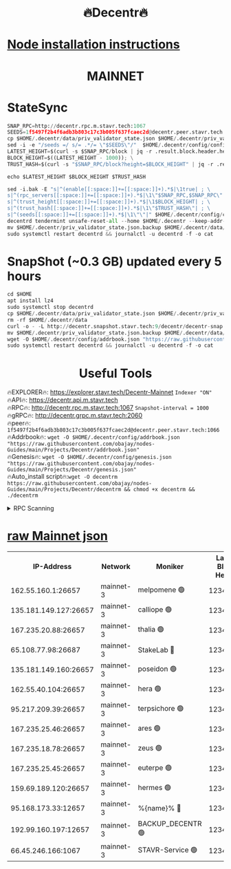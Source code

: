 <h1 align="center"> 🔥Decentr🔥</h1>

[Node installation instructions](https://github.com/obajay/nodes-Guides/tree/main/Projects/Decentr)
=
<h1 align="center"> MAINNET</h1>

# StateSync
```python
SNAP_RPC=http://decentr.rpc.m.stavr.tech:1067
SEEDS=1f5497f2b4f6adb3b803c17c3b005f637fcaec2d@decentr.peer.stavr.tech:1066
cp $HOME/.decentr/data/priv_validator_state.json $HOME/.decentr/priv_validator_state.json.backup
sed -i -e "/seeds =/ s/= .*/= \"$SEEDS\"/"  $HOME/.decentr/config/config.toml
LATEST_HEIGHT=$(curl -s $SNAP_RPC/block | jq -r .result.block.header.height); \
BLOCK_HEIGHT=$((LATEST_HEIGHT - 1000)); \
TRUST_HASH=$(curl -s "$SNAP_RPC/block?height=$BLOCK_HEIGHT" | jq -r .result.block_id.hash)

echo $LATEST_HEIGHT $BLOCK_HEIGHT $TRUST_HASH

sed -i.bak -E "s|^(enable[[:space:]]+=[[:space:]]+).*$|\1true| ; \
s|^(rpc_servers[[:space:]]+=[[:space:]]+).*$|\1\"$SNAP_RPC,$SNAP_RPC\"| ; \
s|^(trust_height[[:space:]]+=[[:space:]]+).*$|\1$BLOCK_HEIGHT| ; \
s|^(trust_hash[[:space:]]+=[[:space:]]+).*$|\1\"$TRUST_HASH\"| ; \
s|^(seeds[[:space:]]+=[[:space:]]+).*$|\1\"\"|" $HOME/.decentr/config/config.toml
decentrd tendermint unsafe-reset-all --home $HOME/.decentr --keep-addr-book
mv $HOME/.decentr/priv_validator_state.json.backup $HOME/.decentr/data/priv_validator_state.json
sudo systemctl restart decentrd && journalctl -u decentrd -f -o cat
```
# SnapShot (~0.3 GB) updated every 5 hours
```python
cd $HOME
apt install lz4
sudo systemctl stop decentrd
cp $HOME/.decentr/data/priv_validator_state.json $HOME/.decentr/priv_validator_state.json.backup
rm -rf $HOME/.decentr/data
curl -o - -L http://decentr.snapshot.stavr.tech:9/decentr/decentr-snap.tar.lz4 | lz4 -c -d - | tar -x -C $HOME/.decentr --strip-components 2
mv $HOME/.decentr/priv_validator_state.json.backup $HOME/.decentr/data/priv_validator_state.json
wget -O $HOME/.decentr/config/addrbook.json "https://raw.githubusercontent.com/obajay/nodes-Guides/main/Projects/Decentr/addrbook.json"
sudo systemctl restart decentrd && journalctl -u decentrd -f -o cat
```

 <h1 align="center"> Useful Tools</h1>

🔥EXPLORER🔥:     https://explorer.stavr.tech/Decentr-Mainnet        `Indexer "ON"` \
🔥API🔥:          https://decentr.api.m.stavr.tech \
🔥RPC🔥:          http://decentr.rpc.m.stavr.tech:1067              `Snapshot-interval = 1000` \
🔥gRPC🔥:         http://decentr.grpc.m.stavr.tech:2060 \
🔥peer🔥:         `1f5497f2b4f6adb3b803c17c3b005f637fcaec2d@decentr.peer.stavr.tech:1066` \
🔥Addrbook🔥:  `wget -O $HOME/.decentr/config/addrbook.json "https://raw.githubusercontent.com/obajay/nodes-Guides/main/Projects/Decentr/addrbook.json"` \
🔥Genesis🔥:  `wget -O $HOME/.decentr/config/genesis.json "https://raw.githubusercontent.com/obajay/nodes-Guides/main/Projects/Decentr/genesis.json"` \
🔥Auto_install script🔥:`wget -O decentrm https://raw.githubusercontent.com/obajay/nodes-Guides/main/Projects/Decentr/decentrm && chmod +x decentrm && ./decentrm`

<details>
<summary>RPC Scanning</summary>

<h2 align="center"> We scan nodes in real time every 4 hours. And we provide the final result of RPC endpoints.
We cannot influence the operation of these nodes in any way. </h2>


```python
If Voting Power is higher than 0 --> then the Node is a validator of the network and may be subject to attack and be a potential threat to the chain.
```
```python
We marked such validators with a red symbol
```

</details>

[raw Mainnet json](https://rpc-check.decentrm.stavr.tech/decentrm/rpc-decentrm-result.json)
=



<table><tr><th>IP-Address</th><th>Network</th><th>Moniker</th><th>Latest Block Height</th><th>Earliest Block Height</th><th>Catching Up</th><th>Tx Index</th><th>Voting Power</th><th>Scan Time</th></tr><tr><td>162.55.160.1:26657</td><td>mainnet-3</td><td>melpomene 🟢</td><td>12345531</td><td>1688950</td><td>False</td><td>on</td><td>0</td><td>2024-01-09T06:21:51.889299008UTC</td></tr><tr><td>135.181.149.127:26657</td><td>mainnet-3</td><td>calliope 🟢</td><td>12345531</td><td>1688950</td><td>False</td><td>on</td><td>0</td><td>2024-01-09T06:21:52.965420724UTC</td></tr><tr><td>167.235.20.88:26657</td><td>mainnet-3</td><td>thalia 🟢</td><td>12345533</td><td>1688950</td><td>False</td><td>on</td><td>0</td><td>2024-01-09T06:22:00.440986200UTC</td></tr><tr><td>65.108.77.98:26687</td><td>mainnet-3</td><td>StakeLab 🔴</td><td>12345533</td><td>1688950</td><td>False</td><td>on</td><td>5427258</td><td>2024-01-09T06:22:00.759839092UTC</td></tr><tr><td>135.181.149.160:26657</td><td>mainnet-3</td><td>poseidon 🟢</td><td>12345534</td><td>1688950</td><td>False</td><td>on</td><td>0</td><td>2024-01-09T06:22:05.470585239UTC</td></tr><tr><td>162.55.40.104:26657</td><td>mainnet-3</td><td>hera 🟢</td><td>12345534</td><td>1688950</td><td>False</td><td>on</td><td>0</td><td>2024-01-09T06:22:07.806103589UTC</td></tr><tr><td>95.217.209.39:26657</td><td>mainnet-3</td><td>terpsichore 🟢</td><td>12345534</td><td>1688950</td><td>False</td><td>on</td><td>0</td><td>2024-01-09T06:22:10.268588988UTC</td></tr><tr><td>167.235.25.46:26657</td><td>mainnet-3</td><td>ares 🟢</td><td>12345535</td><td>1688950</td><td>False</td><td>on</td><td>0</td><td>2024-01-09T06:22:12.528745554UTC</td></tr><tr><td>167.235.18.78:26657</td><td>mainnet-3</td><td>zeus 🟢</td><td>12345535</td><td>1688950</td><td>False</td><td>on</td><td>0</td><td>2024-01-09T06:22:14.863281474UTC</td></tr><tr><td>167.235.25.45:26657</td><td>mainnet-3</td><td>euterpe 🟢</td><td>12345536</td><td>1688950</td><td>False</td><td>on</td><td>0</td><td>2024-01-09T06:22:17.159138946UTC</td></tr><tr><td>159.69.189.120:26657</td><td>mainnet-3</td><td>hermes 🟢</td><td>12345536</td><td>1688950</td><td>False</td><td>on</td><td>0</td><td>2024-01-09T06:22:17.425453596UTC</td></tr><tr><td>95.168.173.33:12657</td><td>mainnet-3</td><td>%{name}% 🔴</td><td>12345532</td><td>8964001</td><td>False</td><td>on</td><td>4174360</td><td>2024-01-09T06:21:54.056148494UTC</td></tr><tr><td>192.99.160.197:12657</td><td>mainnet-3</td><td>BACKUP_DECENTR 🟢</td><td>12342001</td><td>12342001</td><td>False</td><td>off</td><td>0</td><td>2024-01-09T06:21:52.635221990UTC</td></tr><tr><td>66.45.246.166:1067</td><td>mainnet-3</td><td>STAVR-Service 🟢</td><td>12345531</td><td>12342001</td><td>False</td><td>on</td><td>0</td><td>2024-01-09T06:21:53.550886864UTC</td></tr></table>